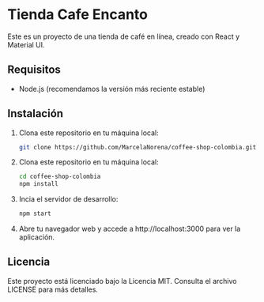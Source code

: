 # Tienda Cafe Encanto

Este es un proyecto de una tienda de café en línea, creado con React y Material UI.

## Requisitos

- Node.js (recomendamos la versión más reciente estable)

## Instalación

1. Clona este repositorio en tu máquina local:

   ```bash
   git clone https://github.com/MarcelaNorena/coffee-shop-colombia.git

2. Clona este repositorio en tu máquina local:

    ```bash
    cd coffee-shop-colombia
    npm install

3. Incia el servidor de desarrollo:

    ```bash
    npm start

4. Abre tu navegador web y accede a http://localhost:3000 para ver la aplicación.

## Licencia
Este proyecto está licenciado bajo la Licencia MIT. Consulta el archivo LICENSE para más detalles.